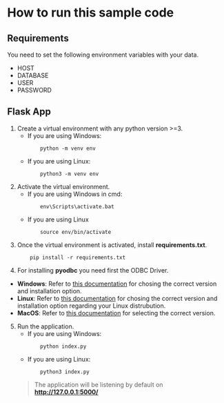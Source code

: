 
# How to run this sample code

## Requirements
You need to set the following environment variables with your data.

- HOST
- DATABASE
- USER
- PASSWORD


## Flask App
1. Create a virtual environment with any python version >=3.
    - If you are using Windows:
        ```shell
            python -m venv env
        ```
    - If you are using Linux:
        ```shell
            python3 -m venv env
       ```
2. Activate the virtual environment.
    - If you are using Windows in cmd:
        ```shell
            env\Scripts\activate.bat
        ```
    - If you are using Linux
        ```shell
            source env/bin/activate
        ```
3. Once the virtual environment is activated, install **requirements.txt**.
    ```shell
        pip install -r requirements.txt
    ```
4. For installing **pyodbc** you need first the ODBC Driver.

- **Windows**: Refer to [this documentation](https://docs.microsoft.com/en-us/sql/connect/odbc/windows/system-requirements-installation-and-driver-files?view=sql-server-ver15#installing-microsoft-odbc-driver-for-sql-server) for chosing the correct version and installation option. 
- **Linux**: Refer to [this documentation](https://docs.microsoft.com/en-us/sql/connect/odbc/linux-mac/installing-the-microsoft-odbc-driver-for-sql-server?view=sql-server-ver15) for chosing the correct version and installation option regarding your Linux distrubution.
- **MacOS**: Refer to [this documentation](https://docs.microsoft.com/en-us/sql/connect/odbc/linux-mac/install-microsoft-odbc-driver-sql-server-macos?view=sql-server-ver15) for selecting the correct version.

5. Run the application.
    - If you are using Windows:
        ```shell
            python index.py
        ```
    - If you are using Linux:
        ```shell
            python3 index.py
        ```
    > The application will be listening by default on **http://127.0.0.1:5000/**


